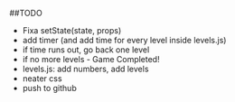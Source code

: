 ##TODO
- Fixa setState(state, props) 
- add timer (and add time for every level inside levels.js)
- if time runs out, go back one level
- if no more levels - Game Completed!
- levels.js: add numbers, add levels
- neater css
- push to github